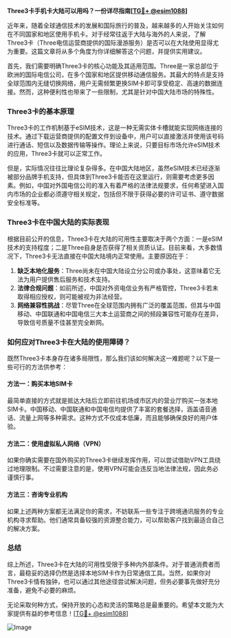 **Three3卡手机卡大陆可以用吗？一份详尽指南[[TG💪+ @esim1088](https://t.me/s/esim1088)]**

近年来，随着全球通信技术的发展和国际旅行的普及，越来越多的人开始关注如何在不同国家和地区使用手机卡。对于经常往返于大陆与海外的人来说，了解Three3卡（Three电信运营商提供的国际漫游服务）是否可以在大陆使用显得尤为重要。这篇文章将从多个角度为你详细解答这个问题，并提供实用建议。

首先，我们需要明确Three3卡的核心功能及其适用范围。Three是一家总部位于欧洲的国际电信公司，在多个国家和地区提供移动通信服务。其最大的特点是支持全球范围内无缝切换网络，用户无需频繁更换SIM卡即可享受稳定、高速的数据连接。然而，这种便利性也带来了一些限制，尤其是针对中国大陆市场的特殊性。

### Three3卡的基本原理

Three3卡的工作机制基于eSIM技术，这是一种无需实体卡槽就能实现网络连接的技术。通过下载运营商提供的配置文件到设备中，用户可以直接激活并使用该号码进行通话、短信以及数据传输等操作。理论上来说，只要目标市场允许eSIM技术的应用，Three3卡就可以正常工作。

但是，实际情况往往比理论复杂得多。在中国大陆地区，虽然eSIM技术已经逐渐被部分品牌手机支持，但具体到Three3卡能否在这里运行，则需要考虑更多因素。例如，中国对外国电信公司的准入有着严格的法律法规要求，任何希望进入国内市场的企业都必须遵守相关规定，包括但不限于获得必要的许可证书、遵守数据安全标准等。

### Three3卡在中国大陆的实际表现

根据目前公开的信息，Three3卡在大陆的可用性主要取决于两个方面：一是eSIM技术的支持程度；二是Three自身是否获得了相关资质认证。目前来看，大多数情况下，Three3卡无法直接在中国大陆境内正常使用。主要原因在于：

1. **缺乏本地化服务**：Three尚未在中国大陆设立分公司或办事处，这意味着它无法为用户提供售后服务和技术支持。
2. **法律合规问题**：如前所述，中国对外资电信业务有严格管控，Three3卡若未取得相应授权，则可能被视为非法经营。
3. **网络兼容性挑战**：尽管Three在全球范围内拥有广泛的覆盖范围，但其与中国移动、中国联通和中国电信三大本土运营商之间的频段兼容性可能存在差异，导致信号质量不佳甚至完全断网。

### 如何应对Three3卡在大陆的使用障碍？

既然Three3卡本身存在诸多局限性，那么我们该如何解决这一难题呢？以下是一些可行的方法供参考：

#### 方法一：购买本地SIM卡
最简单直接的方式就是抵达大陆后立即前往机场或市区内的营业厅购买一张本地SIM卡。中国移动、中国联通和中国电信均提供了丰富的套餐选择，涵盖语音通话、流量上网等多种需求。这种方式不仅成本低廉，而且能够确保良好的用户体验。

#### 方法二：使用虚拟私人网络（VPN）
如果你确实需要在国外购买的Three3卡继续发挥作用，可以尝试借助VPN工具绕过地理限制。不过需要注意的是，使用VPN可能会违反当地法律法规，因此务必谨慎行事。

#### 方法三：咨询专业机构
如果上述两种方案都无法满足你的需求，不妨联系一些专注于跨境通讯服务的专业机构寻求帮助。他们通常具备较强的资源整合能力，可以帮助客户找到最适合自己的解决方案。

### 总结

综上所述，Three3卡在大陆的可用性受限于多种内外部条件。对于普通消费者而言，最稳妥的选择仍然是选择本地SIM卡作为日常通信工具。当然，如果你对Three3卡情有独钟，也可以通过其他途径尝试解决问题，但务必要事先做好充分准备，避免不必要的麻烦。

无论采取何种方式，保持开放的心态和灵活的策略总是最重要的。希望本文能为大家提供有益的参考信息！[[TG💪+ @esim1088](https://t.me/s/esim1088)] 

![Image](https://i.postimg.cc/4NQfJmqS/Snipaste-2025-05-13-00-14-12.png)